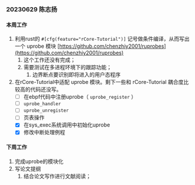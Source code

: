 ### 20230629 陈志扬

#### 本周工作

1. 利用rust的 `#[cfg(feature="rCore-Tutorial")]` 记号做条件编译，从而写出一个 uprobe 模块 [https://github.com/chenzhiy2001/ruprobes](https://github.com/chenzhiy2001/ruprobes) 
   1. 这个工作还没有完成；
   2. 需要测试在多进程环境下的跟踪功能；
      1. 边界断点要识别即将进入的用户态程序
2. 在rCore-Tutorial中适配 uprobe 模块。剩下一些和 rCore-Tutorial 耦合度比较高的代码还没写。
   - [ ] 在ebpf代码中注册uprobe（ `uprobe_register` ）
   - [ ] `uprobe_handler` 
   - [ ] `uprobe_unregister` 
   - [ ] 页表操作
   - [x] 在sys_exec系统调用中初始化uprobe
   - [x] 修改中断处理例程

#### 下周工作

1. 完成uprobe的模块化
2. 写论文提纲
   1. 结合论文写作进行文献阅读；